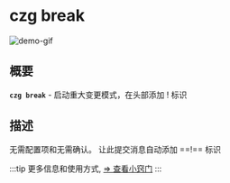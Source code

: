# czg break

![demo-gif](https://user-images.githubusercontent.com/40693636/175755362-2fdeed9e-cf05-4f41-b317-453154a5775c.gif) <!-- size=688x247 -->

## 概要

**`czg break`** - 启动重大变更模式，在头部添加 ! 标识

## 描述

无需配置项和无需确认。 让此提交消息自动添加 ==!== 标识

:::tip
更多信息和使用方式, [⇒ 查看小窍门](/zh/recipes/breakingchange.html)
:::
